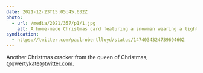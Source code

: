 ```yaml
---
date: 2021-12-23T15:05:45.632Z
photo:
  - url: /media/2021/357/p1/1.jpg
    alt: A home-made Christmas card featuring a snowman wearing a light green bobble hat and silver glasses.
syndication:
  - https://twitter.com/paulrobertlloyd/status/1474034324739694602
---
```


Another Christmas cracker from the queen of Christmas, @qwertykate@twitter.com.
